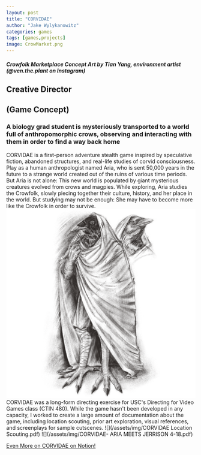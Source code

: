 ```yaml
---
layout: post
title: "CORVIDAE"
author: "Jake Wylykanowitz"
categories: games
tags: [games,projects]
image: CrowMarket.png
---
```


##### Crowfolk Marketplace Concept Art by Tian Yang, environment artist (@ven.the.plant on Instagram)
## Creative Director 
## (Game Concept)
### A biology grad student is mysteriously transported to a world full of anthropomorphic crows, observing and interacting with them in order to find a way back home

CORVIDAE is a first-person adventure stealth game inspired by speculative fiction, abandoned structures, and real-life studies of corvid consciousness. Play as a human anthropologist named Aria, who is sent 50,000 years in the future to a strange world created out of the ruins of various time periods. But Aria is not alone: This new world is populated by giant mysterious creatures evolved from crows and magpies. While exploring, Aria studies the Crowfolk, slowly piecing together their culture, history, and her place in the world. But studying may not be enough: She may have to become more like the Crowfolk in order to survive.
![](/assets/img/crowfolk.png)
CORVIDAE was a long-form directing exercise for USC's Directing for Video Games class (CTIN 480). While the game hasn't been developed in any capacity, I worked to create a large amount of documentation about the game, including location scouting, prior art exploration, visual references, and screenplays for sample cutscenes.
![](/assets/img/CORVIDAE Location Scouting.pdf)
![](/assets/img/CORVIDAE- ARIA MEETS JERRISON 4-18.pdf)

<p><a href = "https://lively-buckaroo-fa6.notion.site/CORVIDAE-4d15e9e3fa5c4a8cbd70a7b828018889?pvs=4">Even More on CORVIDAE on Notion!</a></p>
